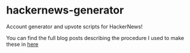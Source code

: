 # hackernews-generator
Account generator and upvote scripts for HackerNews!

You can find the full blog posts describing the procedure I used to make these in [here](https://reverseengineering.blog)
